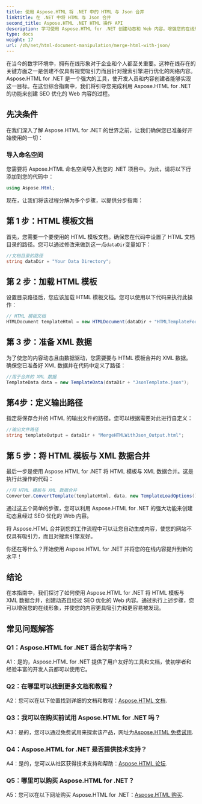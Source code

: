 ```yaml
---
title: 使用 Aspose.HTML 将 .NET 中的 HTML 与 Json 合并
linktitle: 在 .NET 中将 HTML 与 Json 合并
second_title: Aspose.HTML .NET HTML 操作 API
description: 学习使用 Aspose.HTML for .NET 创建动态和 Web 内容。增强您的在线形象并吸引您的受众。
type: docs
weight: 17
url: /zh/net/html-document-manipulation/merge-html-with-json/
---
```


在当今的数字环境中，拥有在线形象对于企业和个人都至关重要。这种在线存在的关键方面之一是创建不仅具有视觉吸引力而且针对搜索引擎进行优化的网络内容。 Aspose.HTML for .NET 是一个强大的工具，使开发人员和内容创建者能够实现这一目标。在这份综合指南中，我们将引导您完成利用 Aspose.HTML for .NET 的功能来创建 SEO 优化的 Web 内容的过程。 

## 先决条件

在我们深入了解 Aspose.HTML for .NET 的世界之前，让我们确保您已准备好开始使用的一切：

### 导入命名空间

您需要将 Aspose.HTML 命名空间导入到您的 .NET 项目中。为此，请将以下行添加到您的代码中：

```csharp
using Aspose.Html;
```

现在，让我们将该过程分解为多个步骤，以提供分步指南：

## 第 1 步：HTML 模板文档

首先，您需要一个要使用的 HTML 模板文档。确保您在代码中设置了 HTML 文档目录的路径。您可以通过修改来做到这一点`dataDir`变量如下：

```csharp
//文档目录的路径
string dataDir = "Your Data Directory";
```

## 第 2 步：加载 HTML 模板

设置目录路径后，您应该加载 HTML 模板文档。您可以使用以下代码来执行此操作：

```csharp
// HTML 模板文档
HTMLDocument templateHtml = new HTMLDocument(dataDir + "HTMLTemplateForJson.html");
```

## 第 3 步：准备 XML 数据

为了使您的内容动态且由数据驱动，您需要要与 HTML 模板合并的 XML 数据。确保您已准备好 XML 数据并在代码中定义了路径：

```csharp
//用于合并的 XML 数据
TemplateData data = new TemplateData(dataDir + "JsonTemplate.json");
```

## 第4步：定义输出路径

指定将保存合并的 HTML 的输出文件的路径。您可以根据需要对此进行自定义：

```csharp
//输出文件路径
string templateOutput = dataDir + "MergeHTMLWithJson_Output.html";
```

## 第 5 步：将 HTML 模板与 XML 数据合并

最后一步是使用 Aspose.HTML for .NET 将 HTML 模板与 XML 数据合并。这是执行此操作的代码：

```csharp
//将 HTML 模板与 XML 数据合并
Converter.ConvertTemplate(templateHtml, data, new TemplateLoadOptions(), templateOutput);
```

通过这五个简单的步骤，您可以利用 Aspose.HTML for .NET 的强大功能来创建动态且经过 SEO 优化的 Web 内容。 

将 Aspose.HTML 合并到您的工作流程中可以让您自动生成内容，使您的网站不仅具有吸引力，而且对搜索引擎友好。 

你还在等什么？开始使用 Aspose.HTML for .NET 并将您的在线内容提升到新的水平！

## 结论

在本指南中，我们探讨了如何使用 Aspose.HTML for .NET 将 HTML 模板与 XML 数据合并，创建动态且经过 SEO 优化的 Web 内容。通过执行上述步骤，您可以增强您的在线形象，并使您的内容更具吸引力和更容易被发现。

## 常见问题解答

### Q1：Aspose.HTML for .NET 适合初学者吗？

A1：是的，Aspose.HTML for .NET 提供了用户友好的工具和文档，使初学者和经验丰富的开发人员都可以使用它。

### Q2：在哪里可以找到更多文档和教程？

A2：您可以在以下位置找到详细的文档和教程：[Aspose.HTML 文档](https://reference.aspose.com/html/net/).

### Q3：我可以在购买前试用 Aspose.HTML for .NET 吗？

 A3：是的，您可以通过免费试用来探索该产品，网址为[Aspose.HTML 免费试用](https://releases.aspose.com/).

### Q4：Aspose.HTML for .NET 是否提供技术支持？

 A4：是的，您可以从社区获得技术支持和帮助：[Aspose.HTML 论坛](https://forum.aspose.com/).

### Q5：哪里可以购买 Aspose.HTML for .NET？

 A5：您可以在以下网址购买 Aspose.HTML for .NET：[Aspose.HTML 购买](https://purchase.aspose.com/buy).